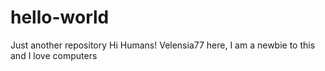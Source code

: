 # hello-world
Just another repository
Hi Humans!
Velensia77 here, I am a newbie to this and I love computers
